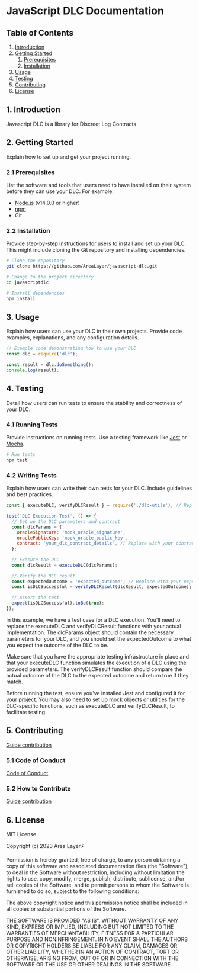 # JavaScript DLC Documentation

## Table of Contents
1. [Introduction](#introduction)
2. [Getting Started](#getting-started)
    1. [Prerequisites](#prerequisites)
    2. [Installation](#installation)
3. [Usage](#usage)
4. [Testing](#testing)
5. [Contributing](#contributing)
6. [License](#license)

## 1. Introduction <a name="introduction"></a>

Javascript DLC is a library for Discreet Log Contracts

## 2. Getting Started <a name="getting-started"></a>

Explain how to set up and get your project running.

### 2.1 Prerequisites <a name="prerequisites"></a>

List the software and tools that users need to have installed on their system before they can use your DLC. For example:

- [Node.js](https://nodejs.org/) (v14.0.0 or higher)
- [npm](https://www.npmjs.com/)
- Git

### 2.2 Installation <a name="installation"></a>

Provide step-by-step instructions for users to install and set up your DLC. This might include cloning the Git repository and installing dependencies.

```bash
# Clone the repository
git clone https://github.com/AreaLayer/javascript-dlc.git

# Change to the project directory
cd javascriptdlc

# Install dependencies
npm install
```

## 3. Usage <a name="usage"></a>

Explain how users can use your DLC in their own projects. Provide code examples, explanations, and any configuration details.

```javascript
// Example code demonstrating how to use your DLC
const dlc = require('dlc');

const result = dlc.doSomething();
console.log(result);
```

## 4. Testing <a name="testing"></a>

Detail how users can run tests to ensure the stability and correctness of your DLC.

### 4.1 Running Tests

Provide instructions on running tests. Use a testing framework like [Jest](https://jestjs.io/) or [Mocha](https://mochajs.org/).

```bash
# Run tests
npm test
```

### 4.2 Writing Tests

Explain how users can write their own tests for your DLC. Include guidelines and best practices.

```javascript
const { executeDLC, verifyDLCResult } = require('./dlc-utils'); // Replace with your DLC utility functions

test('DLC Execution Test', () => {
  // Set up the DLC parameters and contract
  const dlcParams = {
    oracleSignature: 'mock_oracle_signature',
    oraclePublicKey: 'mock_oracle_public_key',
    contract: 'your_dlc_contract_details', // Replace with your contract
  };

  // Execute the DLC
  const dlcResult = executeDLC(dlcParams);

  // Verify the DLC result
  const expectedOutcome = 'expected_outcome'; // Replace with your expected outcome
  const isDLCSuccessful = verifyDLCResult(dlcResult, expectedOutcome);

  // Assert the test
  expect(isDLCSuccessful).toBe(true);
});
```

In this example, we have a test case for a DLC execution. You'll need to replace the executeDLC and verifyDLCResult functions with your actual implementation. The dlcParams object should contain the necessary parameters for your DLC, and you should set the expectedOutcome to what you expect the outcome of the DLC to be.

Make sure that you have the appropriate testing infrastructure in place and that your executeDLC function simulates the execution of a DLC using the provided parameters. The verifyDLCResult function should compare the actual outcome of the DLC to the expected outcome and return true if they match.

Before running the test, ensure you've installed Jest and configured it for your project. You may also need to set up mock objects or utilities for the DLC-specific functions, such as executeDLC and verifyDLCResult, to facilitate testing.

## 5. Contributing <a name="contributing"></a>

[Guide contribution](https://github.com/AreaLayer/javascript-dlc/blob/main/CONTRIBUTING.md)

### 5.1 Code of Conduct

[Code of Conduct](https://github.com/AreaLayer/javascript-dlc/blob/main/CODE_OF_CONDUCT.md)

### 5.2 How to Contribute

[Guide contribution](https://github.com/AreaLayer/javascript-dlc/blob/main/CONTRIBUTING.md)

## 6. License <a name="license"></a>

MIT License

Copyright (c) 2023 Area Layer⚡️

Permission is hereby granted, free of charge, to any person obtaining a copy
of this software and associated documentation files (the "Software"), to deal
in the Software without restriction, including without limitation the rights
to use, copy, modify, merge, publish, distribute, sublicense, and/or sell
copies of the Software, and to permit persons to whom the Software is
furnished to do so, subject to the following conditions:

The above copyright notice and this permission notice shall be included in all
copies or substantial portions of the Software.

THE SOFTWARE IS PROVIDED "AS IS", WITHOUT WARRANTY OF ANY KIND, EXPRESS OR
IMPLIED, INCLUDING BUT NOT LIMITED TO THE WARRANTIES OF MERCHANTABILITY,
FITNESS FOR A PARTICULAR PURPOSE AND NONINFRINGEMENT. IN NO EVENT SHALL THE
AUTHORS OR COPYRIGHT HOLDERS BE LIABLE FOR ANY CLAIM, DAMAGES OR OTHER
LIABILITY, WHETHER IN AN ACTION OF CONTRACT, TORT OR OTHERWISE, ARISING FROM,
OUT OF OR IN CONNECTION WITH THE SOFTWARE OR THE USE OR OTHER DEALINGS IN THE
SOFTWARE.
